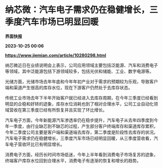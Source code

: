 # 纳芯微：汽车电子需求仍在稳健增长，三季度汽车市场已明显回暖
**界面快报**

**2023-10-25 00:06**

**https://www.jiemian.com/article/10280298.html**

纳芯微近日在业绩说明会上表示，公司应用领域主要包括泛能源、汽车和消费电子等领域，其中泛能源包括下游领域较多，包括光伏和储能、工业、数字电源等。

光储方面，光储市场去年年底和今年年初产业对于需求的预期较为乐观，导致客户端和渠道产生很高的库存水位，现在下游客户仍然处于去库存状态。

传统工业市场去年下半年开始客户就已经进入去库存周期，在今年三季度已经看到明显的企稳和好转的迹象，库存水位消耗也到了相对合理水平，公司工业自动化领域营收在第三季度已经有所恢复并且实现了环比增长。

汽车电子方面，今年新能源汽车渗透率仍在稳步提升，汽车电子从去年四季度到今年一季度，由行业缺芯到不缺芯的过程，产生部分客户终端库存和渠道库存累积，今年二季度公司主要是客户端和渠道端去库存，第二季度是阶段性去库存的状况。汽车电子需求仍在稳健增长，三季度汽车市场已经明显回暖，从三季度营收看，汽车电子营收环比已有明显增长。

消费电子方面，经历长时间市场低迷，今年上半年看到消费电子市场复苏的迹象，终端客户库存水位回到合理水平，消费电子有逐渐的恢复和增长的趋势。